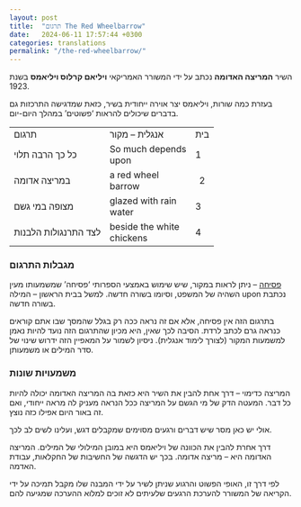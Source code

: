 ```yaml
---
layout: post
title:  "תרגום The Red Wheelbarrow"
date:   2024-06-11 17:57:44 +0300
categories: translations
permalink: "/the-red-wheelbarrow/"
---
```


<p>השיר <strong>המריצה האדומה</strong> נכתב על ידי המשורר האמריקאי <strong>ויליאם קרלוס ויליאמס</strong> בשנת 1923.</p>

<p>בעזרת כמה שורות, ויליאמס יצר אוירה ייחודית בשיר, כזאת שמדגישה התרכזות גם בדברים שיכולים להראות &#8216;פשוטים&#8217; במהלך היום-יום.</p>

<div class="table-responsive">
<table class="table text-center">
  <tbody>
    <tr>
      <td>תרגום</td>
      <td>אנגלית <bdo dir="ltr" lang="">–</bdo> מקור</td>
      <td style="text-align: center;">בית</td>
    </tr>
    <tr>
      <td>כל כך הרבה תלוי</td>
      <td><bdo dir="ltr" lang="">So much depends<br>upon</bdo></td>
      <td>1</td>
    </tr>
    <tr>
      <td>במריצה אדומה</td>
      <td><bdo dir="ltr" lang="">a red wheel<br>barrow</bdo></td>
      <td style="text-align: center;">2</td>
    </tr>
    <tr>
      <td>מצופה במי גשם</td>
      <td><bdo dir="ltr" lang="">glazed with rain<br>water</bdo></td>
      <td>3</td>
    </tr>
    <tr>
      <td>לצד התרנגולות הלבנות</td>
      <td><bdo dir="ltr" lang="">beside the white<br>chickens</bdo></td>
      <td>4</td>
    </tr>
  </tbody>
</table>
</div>

<h3>מגבלות התרגום</h3>

<p><span style="text-decoration: underline;">פסיחה</span> – ניתן לראות במקור, שיש שימוש באמצעי הספרותי &#8216;פסיחה&#8217; שמשמעותו מעין השהיה של המשפט, וסיומו בשורה חדשה. למשל בבית הראשון – המילה upon נכתבת בשורה חדשה.</p>

<p>בתרגום הזה אין פסיחה, אלא אם זה נראה ככה רק בגלל שהמסך שבו אתם קוראים כנראה גרם לכתב לרדת. הסיבה לכך שאין, היא מכיון שהתרגום הזה נועד להיות נאמן למשמעות המקור (לצורך לימוד אנגלית). ניסיון לשמור על המאפיין הזה ידרוש שינוי של סדר המילים או משמעותן.</p>

<h3>משמעויות שונות</h3>

<p>המריצה כדימוי – דרך אחת להבין את השיר היא כזאת בה המריצה האדומה יכולה להיות כל דבר. המעטה הדק של מי הגשם על המריצה ככל הנראה מעניק לה מראה ייחודי, ואם זה באור היום אפילו כזה נוצץ.</p>

<p>אולי יש כאן מסר שיש דברים ורגעים מסוימים שמקבלים דגש, ועלינו לשים לב לכך.</p>

<p>דרך אחרת להבין את הכוונה של ויליאמס היא במובן המילולי של המילים. המריצה האדומה היא – מריצה אדומה. בכך יש הדגשה של החשיבות של החקלאות, עבודת האדמה.</p>

<p>לפי דרך זו, האופי הפשוט והרגוע שניתן לשיר על ידי המבנה שלו מקבל תמיכה על ידי הקריאה של המשורר להערכת הרגעים שלעיתים לא זוכים למלוא ההערכה שמגיעה להם.</p>
